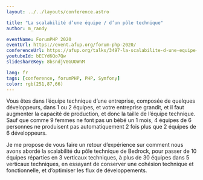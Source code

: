 ```yaml
---
layout: ../../layouts/conference.astro

title: "La scalabilité d’une équipe / d’un pôle technique"
author: m_randy

eventName: ForumPHP 2020
eventUrl: https://event.afup.org/forum-php-2020/
conferenceUrl: https://afup.org/talks/3497-la-scalabilite-d-une-equipe-d-un-pole-technique
youtubeId: bECYd6Qo7Qw
slideshareKey: 8bsndjV0GUOWnM

lang: fr
tags: [conference, forumPHP, PHP, Symfony]
color: rgb(251,87,66)
---
```


Vous êtes dans l’équipe technique d’une entreprise, composée de quelques développeurs, dans 1 ou 2 équipes, et votre entreprise grandit, et il faut augmenter la capacité de production, et donc la taille de l’équipe technique. Sauf que comme 9 femmes ne font pas un bébé un 1 mois, 4 équipes de 6 personnes ne produisent pas automatiquement 2 fois plus que 2 équipes de 6 développeurs.

Je me propose de vous faire un retour d’expérience sur comment nous avons abordé la scalabilité du pôle technique de Bedrock, pour passer de 10 équipes réparties en 3 verticaux techniques, à plus de 30 équipes dans 5 verticaux techniques, en essayant de conserver une cohésion technique et fonctionnelle, et d’optimiser les flux de développements.

